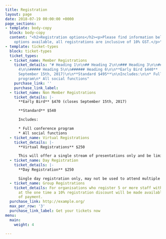 ```yaml
---
title: Registration
layout: page
date: 2018-07-19 00:00:00 +0000
page_sections:
- template: body-copy
  block: body-copy
  content: "<h2>Registration options</h2><p>Please find information below on all registration
    options available, all registrations are inclusive of 10% GST.</p>"
- template: ticket-types
  block: ticket-types
  ticket_types:
  - ticket_name: Member Registrations
    ticket_details: "# Heading 1\n\n## Heading 2\n\n### Heading 3\n\n#### Heading
      4\n\n##### Heading 5\n\n###### Heading 6\n\n**Early Bird $440**  \n\\(closes
      September 15th, 2017)\n\n**Standard $495**\n\nIncludes:\n\n* Full conference
      program\n* All social functions"
    purchase_link: ''
    purchase_link_label: 
  - ticket_name: Non Member Registrations
    ticket_details: |-
      **Early Bird** $470 (closes September 15th, 2017)

      **Standard** $540

      Includes:

      * Full conference program
      * All social functions
  - ticket_name: Virtual Registrations
    ticket_details: |-
      **Virtual Registrations** $250

      This will offer a single stream of presentations only and be limited to 100 participants. Virtual sessions will be scheduled across all days of the conference.
  - ticket_name: Day Registration
    ticket_details: |-
      **Day Registration** $250

      Single day registration only, may not be used to attend multiple days. This registration does not include Social Events, tickets may be purchased to attend these events.
  - ticket_name: Group Registrations
    ticket_details: For organisations who register 5 or more staff with full registrations
      at the one time a 10% registration discount will be made available at the time
      of payment. 
  purchase_link: http://example.org/
  max_per_row: '3'
  purchase_link_label: Get your tickets now
menu:
  main:
    weight: 4

---
```

